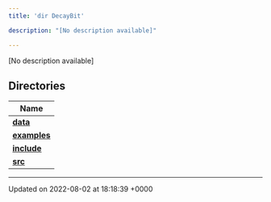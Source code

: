 ```yaml
---
title: 'dir DecayBit'

description: "[No description available]"

---
```







[No description available]

## Directories

| Name           |
| -------------- |
| **[data](/documentation/code/gambit_sphinx/files/dir_8fe997977ddeb46c2d5a9c45a7a327f9/#dir-data)**  |
| **[examples](/documentation/code/gambit_sphinx/files/dir_f7f1c49d68d0e9e50a92e471faebf0d2/#dir-examples)**  |
| **[include](/documentation/code/gambit_sphinx/files/dir_3afb9e2f400de8c7e9b605282e1c5dea/#dir-include)**  |
| **[src](/documentation/code/gambit_sphinx/files/dir_6418f39ebee91d99489cd9378d83f0ed/#dir-src)**  |






-------------------------------

Updated on 2022-08-02 at 18:18:39 +0000
